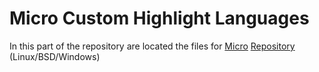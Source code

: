 # Micro Custom Highlight Languages

In this part of the repository are located the files for [Micro](https://micro-editor.github.io) [Repository](https://github.com/zyedidia/micro) (Linux/BSD/Windows)
